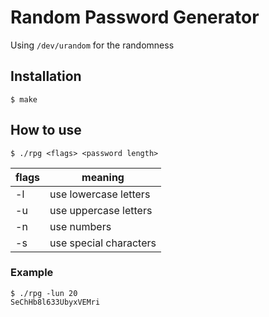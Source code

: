 # Random Password Generator
Using `/dev/urandom` for the randomness

## Installation
```
$ make
```

## How to use
```
$ ./rpg <flags> <password length>
```

flags | meaning
---|---
-l | use lowercase letters
-u | use uppercase letters
-n | use numbers
-s | use special characters

### Example
```
$ ./rpg -lun 20
SeChHb8l633UbyxVEMri
```
